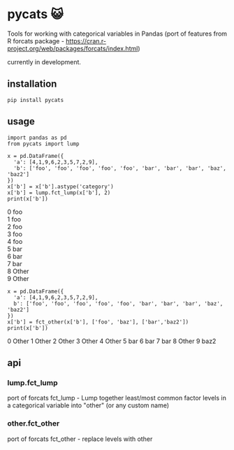 # pycats :smiley_cat:
Tools for working with categorical variables in Pandas (port of features from R forcats package - https://cran.r-project.org/web/packages/forcats/index.html)

currently in development.

## installation
```
pip install pycats
```

## usage
```
import pandas as pd
from pycats import lump  
```

```
x = pd.DataFrame({ 
  'a': [4,1,9,6,2,3,5,7,2,9], 
  'b': ['foo', 'foo', 'foo', 'foo', 'foo', 'bar', 'bar', 'bar', 'baz', 'baz2']
})
x['b'] = x['b'].astype('category')
x['b'] = lump.fct_lump(x['b'], 2)
print(x['b'])
```
0      foo  
1      foo  
2      foo  
3      foo  
4      foo  
5      bar  
6      bar  
7      bar  
8    Other  
9    Other  

```
x = pd.DataFrame({ 
  'a': [4,1,9,6,2,3,5,7,2,9],
  b': ['foo', 'foo', 'foo', 'foo', 'foo', 'bar', 'bar', 'bar', 'baz', 'baz2']
})
x['b'] = fct_other(x['b'], ['foo', 'baz'], ['bar','baz2'])
print(x['b'])
```
0    Other
1    Other
2    Other
3    Other
4    Other
5      bar
6      bar
7      bar
8    Other
9     baz2


## api

### lump.fct_lump  
port of forcats fct_lump - Lump together least/most common factor levels in a categorical variable into "other" (or any custom name)

### other.fct_other
port of forcats fct_other - replace levels with other
